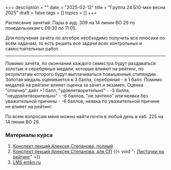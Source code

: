 +++
description = ""
date = "2025-02-12"
title = "Группа 24.Б10-мкн весна 2025"
draft = false
tags = []
topics = []
+++

<!--
[Расписание занятий](https://docs.google.com/spreadsheets/d/1LP7l0Q-pzWoSyG65_lFbGZSdmxZQerM1j7_gTmL_u1E/edit?gid=1323291202#gid=1323291202):
-->
Расписание занятий:
Пары в ауд. 309 на 14 линии ВО 29 по понедельникам с 09:30 по 11:05.

Для получения зачёта по алгебре необходимо получить все плюсики по всем задачам, то есть решить все задачи всех контрольных и самостоятельных работ.
***
Помимо зачёта, по окончании каждого семестра будут раздаваться золотые и серебряные медали, которые влияют на рейтинг, по результатам которого будут выплачиваться повышенные стипендии. Золотая медаль оценивается в 3 балла, серебряная - в 1 балл. Помимо медалей на рейтинг влияет оценка за зачет и экзамен. Оценка "отлично" даёт +1 балл, "удовлетворительно" - -3 балла, "неудовлетворительно" - -6 баллов, "не зачтено" или неявка без уважительной причины - -6 баллов, неявка по уважительной причине не влияет на рейтинг.

По всем вопросам меня можно найти почти в любой день в каб. 225 на 14 линии ВО 29.

### Материалы курса
 1. [Конспект лекций Алексея Степанова, полный](http://alexei.stepanov.spb.ru/students/MKNalg2.pdf)
 2. [Конспект лекций Алексея Степанова, для СП](http://alexei.stepanov.spb.ru/students/sp1.pdf)
{{< void "- [Листочки на рейтинг](/24B10-mcs/file.pdf)" >}} 
 3. [LMS emkn.ru](https://emkn.ru/courses/2025-spring/2.237-algebra-II/)


<!--
{{< iframetablesafe "Текущую успеваемость можно посмотреть по" "ссылке" "или под спойлером" "https://docs.google.com/spreadsheets/d/1nISZyTW736wv5aWOK2retTjuQo05R_KBpjwQPvG5-bU/edit?gid=1660754863#gid=1660754863" "https://docs.google.com/spreadsheets/d/e/2PACX-1vSqK09p68P_HZnDgZ24onlzVXfeuZOWRHmy5RKWBuzgPbXcDnJmvS1JepwwRfZ6mJiGidpDmW4UUxEr/pubhtml?widget=true&amp;headers=false" >}}

-->